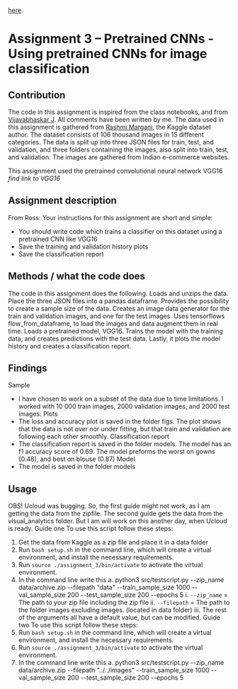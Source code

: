 [here](https://stackoverflow.com/questions/42443936/keras-split-train-test-set-when-using-imagedatagenerator).

# Assignment 3 – Pretrained CNNs - Using pretrained CNNs for image classification
## Contribution
The code in this assignment is inspired from the class notebooks, and from [Vijayabhaskar J](https://vijayabhaskar96.medium.com/tutorial-on-keras-flow-from-dataframe-1fd4493d237c). All comments have been written by me. The data used in this assignment is gathered from [Rashmi Margani](https://www.kaggle.com/datasets/validmodel/indo-fashion-dataset), the Kaggle dataset author. 
The dataset consists of 106 thousand images in 15 different categories. The data is split up into three JSON files for train, test, and validation, and three folders containing the images, also split into train, test, and validation. The images are gathered from Indian e-commerce websites. 

This assignment used the pretrained convolutional neural network VGG16 *find link to VGG16*


## Assignment description
From Ross: Your instructions for this assignment are short and simple:
- You should write code which trains a classifier on this dataset using a pretrained CNN like VGG16
- Save the training and validation history plots
- Save the classification report

## Methods / what the code does
The code in this assignment does the following. Loads and unzips the data. Place the three JSON files into a pandas dataframe. Provides the possibility to create a sample size of the data. Creates an image data generator for the train and validation images, and one for the test images. Uses tensorflows flow_from_dataframe, to load the images and data augment them in real time. Loads a pretrained model, VGG16. Trains the model with the training data, and creates predictions with the test data. Lastly, it plots the model history and creates a classification report.

## Findings
Sample
-	I have chosen to work on a subset of the data due to time limitations. I worked with 10 000 train images, 2000 validation images, and 2000 test images.
Plots 
-	The loss and accuracy plot is saved in the folder figs. The plot shows that the data is not over nor under fitting, but that train and validation are following each other smoothly. 
Classification report 
-	The classification report is saved in the folder models. The model has an f1 accuracy score of 0.69. The model preforms the worst on gowns (0.48), and best on blouse (0.87)
Model
-	The model is saved in the folder models

## Usage

OBS! Ucloud was bugging. So, the first guide might not work, as I am getting the data from the zipfile. The second guide gets the data from the visual_analytics folder. But I am will work on this another day, when Ucloud is ready.
Guide one
To use this script follow these steps:
1.	Get the data from Kaggle as a zip file and place it in a data folder 
2.	Run ```bash setup.sh``` in the command line, which will create a virtual environment, and install the necessary requirements.
3.	Run ```source ./assignment_3/bin/activate``` to activate the virtual environment.
4.	In the command line write this
a.	python3 src/testscript.py --zip_name data/archive.zip --filepath "data" --train_sample_size 1000 --val_sample_size 200 --test_sample_size 200 --epochs 5
i.	```--zip_name``` = The path to your zip file including the zip file
ii.	```--filepath``` = The path to the folder images excluding images. (located in data folder)
iii.	The rest of the arguments all have a default value, but can be modified.
Guide two
To use this script follow these steps:
1.	Run ```bash setup.sh``` in the command line, which will create a virtual environment, and install the necessary requirements.
2.	Run ```source ./assignment_3/bin/activate``` to activate the virtual environment.
3.	In the command line write this
a.	python3 src/testscript.py --zip_name data/archive.zip --filepath "../../images" --train_sample_size 1000 --val_sample_size 200 --test_sample_size 200 --epochs 5

